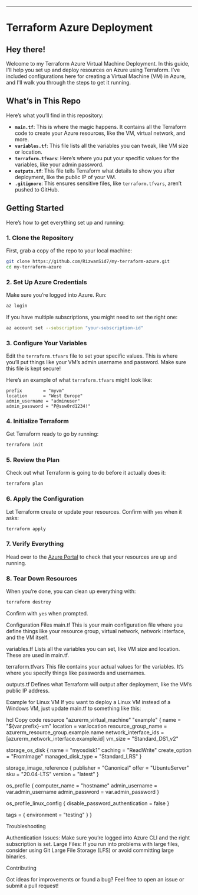 ---

# Terraform Azure Deployment

## Hey there!

Welcome to my Terraform Azure Virtual Machine Deployment. In this guide, I'll help you set up and deploy resources on Azure using Terraform. I’ve included configurations here for creating a Virtual Machine (VM) in Azure, and I'll walk you through the steps to get it running.

## What’s in This Repo

Here’s what you’ll find in this repository:

- **`main.tf`**: This is where the magic happens. It contains all the Terraform code to create your Azure resources, like the VM, virtual network, and more.
- **`variables.tf`**: This file lists all the variables you can tweak, like VM size or location.
- **`terraform.tfvars`**: Here’s where you put your specific values for the variables, like your admin password.
- **`outputs.tf`**: This file tells Terraform what details to show you after deployment, like the public IP of your VM.
- **`.gitignore`**: This ensures sensitive files, like `terraform.tfvars`, aren’t pushed to GitHub.

## Getting Started

Here’s how to get everything set up and running:

### 1. Clone the Repository

First, grab a copy of the repo to your local machine:

```bash
git clone https://github.com/RizwanSid7/my-terraform-azure.git
cd my-terraform-azure
```

### 2. Set Up Azure Credentials

Make sure you’re logged into Azure. Run:

```bash
az login
```

If you have multiple subscriptions, you might need to set the right one:

```bash
az account set --subscription "your-subscription-id"
```

### 3. Configure Your Variables

Edit the `terraform.tfvars` file to set your specific values. This is where you’ll put things like your VM’s admin username and password. Make sure this file is kept secure!

Here’s an example of what `terraform.tfvars` might look like:

```hcl
prefix        = "myvm"
location      = "West Europe"
admin_username = "adminuser"
admin_password = "P@ssw0rd1234!"
```

### 4. Initialize Terraform

Get Terraform ready to go by running:

```bash
terraform init
```

### 5. Review the Plan

Check out what Terraform is going to do before it actually does it:

```bash
terraform plan
```

### 6. Apply the Configuration

Let Terraform create or update your resources. Confirm with `yes` when it asks:

```bash
terraform apply
```

### 7. Verify Everything

Head over to the [Azure Portal](https://portal.azure.com) to check that your resources are up and running.

### 8. Tear Down Resources

When you’re done, you can clean up everything with:

```bash
terraform destroy
```

Confirm with `yes` when prompted.

Configuration Files
main.tf
This is your main configuration file where you define things like your resource group, virtual network, network interface, and the VM itself.

variables.tf
Lists all the variables you can set, like VM size and location. These are used in main.tf.

terraform.tfvars
This file contains your actual values for the variables. It’s where you specify things like passwords and usernames.

outputs.tf
Defines what Terraform will output after deployment, like the VM’s public IP address.

Example for Linux VM
If you want to deploy a Linux VM instead of a Windows VM, just update main.tf to something like this:

hcl
Copy code
resource "azurerm_virtual_machine" "example" {
  name                  = "${var.prefix}-vm"
  location              = var.location
  resource_group_name   = azurerm_resource_group.example.name
  network_interface_ids = [azurerm_network_interface.example.id]
  vm_size               = "Standard_DS1_v2"

  storage_os_disk {
    name              = "myosdisk1"
    caching           = "ReadWrite"
    create_option     = "FromImage"
    managed_disk_type = "Standard_LRS"
  }

  storage_image_reference {
    publisher = "Canonical"
    offer     = "UbuntuServer"
    sku       = "20.04-LTS"
    version   = "latest"
  }

  os_profile {
    computer_name  = "hostname"
    admin_username = var.admin_username
    admin_password = var.admin_password
  }

  os_profile_linux_config {
    disable_password_authentication = false
  }

  tags = {
    environment = "testing"
  }
}

Troubleshooting

Authentication Issues: Make sure you’re logged into Azure CLI and the right subscription is set.
Large Files: If you run into problems with large files, consider using Git Large File Storage (LFS) or avoid committing large binaries.

Contributing

Got ideas for improvements or found a bug? Feel free to open an issue or submit a pull request!
